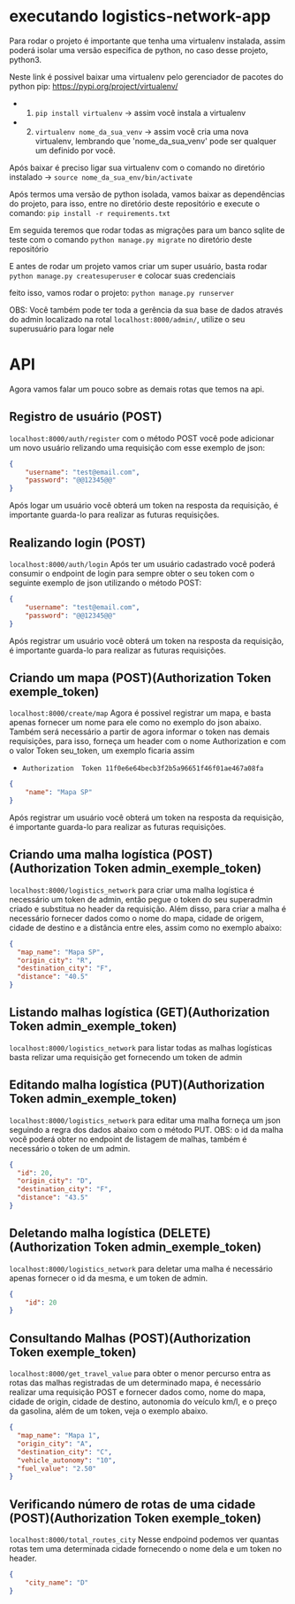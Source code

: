 # executando logistics-network-app 

Para rodar o projeto é importante que tenha uma virtualenv instalada, assim poderá isolar uma versão especifica de python, no caso desse projeto, python3.

Neste link é possivel baixar uma virtualenv pelo gerenciador de pacotes do python pip: https://pypi.org/project/virtualenv/
- 1. `pip install virtualenv` -> assim você instala a virtualenv
- 2. `virtualenv nome_da_sua_venv` -> assim você cria uma nova virtualenv, lembrando que 'nome_da_sua_venv' pode ser qualquer um definido por você.

Após baixar é preciso ligar sua virtualenv com o comando no diretório instalado -> `source nome_da_sua_env/bin/activate`

Após termos uma versão de python isolada, vamos baixar as dependências do projeto, para isso, entre no diretório deste repositório e execute o comando: 
`pip install -r requirements.txt`


Em seguida teremos que rodar todas as migrações para um banco sqlite de teste com o comando `python manage.py migrate` no diretório deste repositório

E antes de rodar um projeto vamos criar um super usuário, basta rodar `python manage.py createsuperuser` e colocar suas credenciais

feito isso, vamos rodar o projeto: `python manage.py runserver`

OBS: Você também pode ter toda a gerência da sua base de dados através do admin localizado na rotal `localhost:8000/admin/`, utilize o seu superusuário para logar nele

# API

Agora vamos falar um pouco sobre as demais rotas que temos na api.


Registro de usuário (POST)
----------
`localhost:8000/auth/register`
 com o método POST você pode adicionar um novo usuário relizando uma requisição com esse exemplo de json: 
```json
{
	"username": "test@email.com",
	"password": "@@12345@@"
}
```
Após logar um usuário você obterá um token na resposta da requisição, é importante guarda-lo para realizar as futuras requisições.

Realizando login (POST)
----------
`localhost:8000/auth/login` Após ter um usuário cadastrado você poderá consumir o endpoint de login para sempre obter o seu token com o seguinte exemplo de json utilizando o método POST: 
```json
{
	"username": "test@email.com",
	"password": "@@12345@@"
}
```
Após registrar um usuário você obterá um token na resposta da requisição, é importante guarda-lo para realizar as futuras requisições.

Criando um mapa (POST)(Authorization  Token exemple_token)
----------
`localhost:8000/create/map` Agora é possivel registrar um mapa, e basta apenas fornecer um nome para ele como no exemplo do json abaixo. Também será necessário a partir de agora informar o token nas demais requisições,
para isso, forneça um header com o nome Authorization e com o valor Token seu_token, um exemplo ficaria assim 
- `Authorization  Token 11f0e6e64becb3f2b5a96651f46f01ae467a08fa`

```json
{
	"name": "Mapa SP"
}
```
Após registrar um usuário você obterá um token na resposta da requisição, é importante guarda-lo para realizar as futuras requisições.

Criando uma malha logística (POST)(Authorization  Token admin_exemple_token)
----------
`localhost:8000/logistics_network` para criar uma malha logística é necessário um token de admin, então pegue o token do seu superadmin criado e substitua no header da requisição. Além disso, para criar a malha é necessário fornecer dados como o nome do mapa, cidade de origem, cidade de destino e a distância entre eles, assim como no exemplo abaixo:

```json
{
  "map_name": "Mapa SP",
  "origin_city": "R",
  "destination_city": "F",
  "distance": "40.5"
}
```

Listando malhas logística (GET)(Authorization  Token admin_exemple_token)
----------
`localhost:8000/logistics_network` para listar todas as malhas logísticas basta relizar uma requisição get fornecendo um token de admin

Editando malha logística (PUT)(Authorization  Token admin_exemple_token)
----------
`localhost:8000/logistics_network` para editar uma malha forneça um json seguindo a regra dos dados abaixo com o método PUT. OBS: o id da malha você poderá obter no endpoint de listagem de malhas, também é necessário o token de um admin.
```json
{
  "id": 20,
  "origin_city": "D",
  "destination_city": "F",
  "distance": "43.5"
}
```

Deletando malha logística (DELETE)(Authorization  Token admin_exemple_token)
----------
`localhost:8000/logistics_network` para deletar uma malha é necessário apenas fornecer o id da mesma, e um token de admin.
```json
{
	"id": 20
}
```

Consultando Malhas (POST)(Authorization  Token exemple_token)
----------
`localhost:8000/get_travel_value` para obter o menor percurso entra as rotas das malhas registradas de um determinado mapa, é necessário realizar uma requisição POST
e fornecer dados como, nome do mapa, cidade de origin, cidade de destino, autonomia do veículo km/l, e o preço da gasolina, além de um token, veja o exemplo abaixo.
```json
{
  "map_name": "Mapa 1",
  "origin_city": "A",
  "destination_city": "C",
  "vehicle_autonomy": "10",
  "fuel_value": "2.50"
}
```

Verificando número de rotas de uma cidade (POST)(Authorization  Token exemple_token)
----------
`localhost:8000/total_routes_city` Nesse endpoind podemos ver quantas rotas tem uma determinada cidade fornecendo o nome dela e um token no header.

```json
{
	"city_name": "D"
}
```
